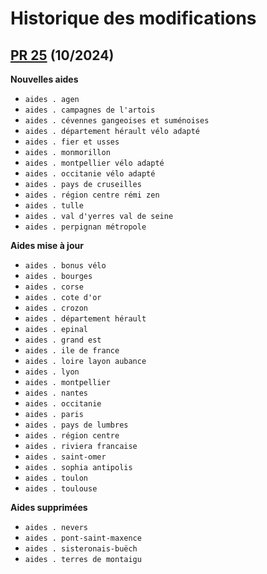 # Historique des modifications

## [PR 25](https://github.com/betagouv/agir-back/pull/25) (10/2024)

**Nouvelles aides**

- `aides . agen`
- `aides . campagnes de l'artois`
- `aides . cévennes gangeoises et suménoises`
- `aides . département hérault vélo adapté`
- `aides . fier et usses`
- `aides . monmorillon`
- `aides . montpellier vélo adapté`
- `aides . occitanie vélo adapté`
- `aides . pays de cruseilles`
- `aides . région centre rémi zen`
- `aides . tulle`
- `aides . val d'yerres val de seine`
- `aides . perpignan métropole`

**Aides mise à jour**

- `aides . bonus vélo`
- `aides . bourges`
- `aides . corse`
- `aides . cote d'or`
- `aides . crozon`
- `aides . département hérault`
- `aides . epinal`
- `aides . grand est`
- `aides . ile de france`
- `aides . loire layon aubance`
- `aides . lyon`
- `aides . montpellier`
- `aides . nantes`
- `aides . occitanie`
- `aides . paris`
- `aides . pays de lumbres`
- `aides . région centre`
- `aides . riviera francaise`
- `aides . saint-omer`
- `aides . sophia antipolis`
- `aides . toulon`
- `aides . toulouse`

**Aides supprimées**

- `aides . nevers`
- `aides . pont-saint-maxence`
- `aides . sisteronais-buëch`
- `aides . terres de montaigu`

